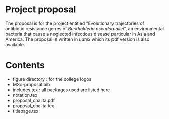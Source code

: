 # Project proposal

The proposal is for the project entitled "Evolutionary trajectories of antibiotic resistance genes of *Burkholderia pseudomallei*", an environmental bacteria that cause a neglected infectious disease particular in Asia and America. The proposal is written in *Latex* which its pdf version is also available.

# Contents

- figure directory : for the college logos
- MSc-proposal.bib
- includes.tex : all packages used are listed here
- notation.tex
- proposal_chalita.pdf
- proposal_chalita.tex
- titlepage.tex
